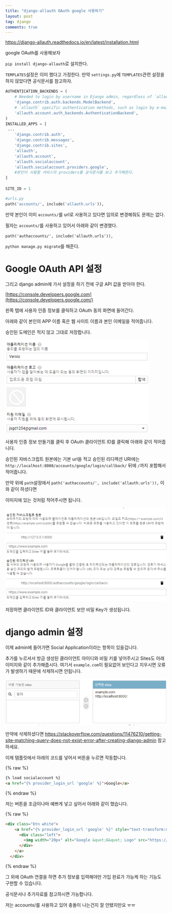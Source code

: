 ```yaml
---
title: "django-allauth OAuth google 사용하기"
layout: post
tag: django
comments: true
---
```


<https://django-allauth.readthedocs.io/en/latest/installation.html>

google OAuth를 사용해보자

`pip install django-allauth`로 설치한다.

`TEMPLATES`설정은 이미 했다고 가정한다. 만약 `settings.py`에 `TEMPLATES`관련 설정을 하지 않았다면 공식문서를 참고하자.

```python
AUTHENTICATION_BACKENDS = (
    # Needed to login by username in Django admin, regardless of `allauth`
    'django.contrib.auth.backends.ModelBackend',
    # `allauth` specific authentication methods, such as login by e-mail
    'allauth.account.auth_backends.AuthenticationBackend',
)
INSTALLED_APPS = [
 ...
    'django.contrib.auth',
    'django.contrib.messages',
    'django.contrib.sites',
    'allauth',
    'allauth.account',
    'allauth.socialaccount',
    'allauth.socialaccount.providers.google',
    #본인이 사용할 서비스의 providers를 공식문서를 보고 추가해준다.
]

SITE_ID = 1
```


```python
#urls.py
path('accounts/', include('allauth.urls')),
```

만약 본인이 이미 `accounts/`를 url로 사용하고 있다면 임의로 변경해줘도 문제는 없다.

필자는 `accounts/`를 사용하고 있어서 아래와 같이 변경했다.

`path('authaccounts/', include('allauth.urls')),`

`python manage.py migrate`를 해준다.


# Google OAuth API 설정

그리고 django admin에 가서 설정을 하기 전에 구글 API 값을 받아야 한다.

[https://console.developers.google.com](https://console.developers.google.com/)

왼쪽 탭에 사용자 인증 정보를 클릭하고 OAuth 동의 화면에 들어간다.

아래와 같이 본인의 APP 이름 혹은 웹 사이트 이름과 본인 이메일을 적어줍니다.

승인된 도메인은 적지 않고 그대로 저장합니다.

<img src="/images/oauth.png">



사용자 인증 정보 만들기를 클릭 후 OAuth 클라이언트 ID를 클릭해 아래와 같이 적어줍니다.

승인된 자바스크립트 원본에는 기본 url을 적고 승인된 리디렉션 URI에는 `http://localhost:8000/accounts/google/login/callback/` 뒤에 `/`까지 포함해서 적어줍니다.

만약 위에 `path`설정에서 `path('authaccounts/', include('allauth.urls')),` 이와 같이 하셨다면

이미지에 있는 것처럼 적어주시면 됩니다.

<img src="/images/oauth2.png">

저장하면 클라이언트 ID와 클라이언트 보안 비밀 Key가 생성됩니다.


# django admin 설정

이제 admin에 들어가면 Social Application이라는 항목이 있을겁니다.

추가를 누르셔서 방금 생성된 클라이언트 아이디와 비밀 키를 넣어주시고 Sites도 아래 이미지와 같이 추가해줍시다. 여기서 `example.com`이 필요없어 보인다고 지우시면 오류가 발생하기 때문에 삭제하시면 안됩니다.

<img src="/images/oauth3.PNG">

만약에 삭제하셨다면 <https://stackoverflow.com/questions/11476210/getting-site-matching-query-does-not-exist-error-after-creating-django-admin> 참고하세요.

이제 템플릿에서 아래의 코드를 넣어서 버튼을 누르면 작동합니다.

{% raw %}

```html
{% load socialaccount %}
<a href="{% provider_login_url 'google' %}">Google</a>
```
{% endraw %}

저는 버튼을 조금이나마 예쁘게 넣고 싶어서 아래와 같이 했습니다.

{% raw %}
```html
<div class="btn white">
    <a href="{% provider_login_url 'google' %}" style="text-transform:none">
      <div class="left">
        <img width="20px" alt="Google &quot;G&quot; Logo" src="https://upload.wikimedia.org/wikipedia/commons/thumb/5/53/Google_%22G%22_Logo.svg/512px-Google_%22G%22_Logo.svg.png"/>
      </div>   
    </a>
  </div>
```
{% endraw %}


그 외에 OAuth 연결을 하면 추가 정보를 입력해야만 가입 완료가 가능케 하는 기능도 구현할 수 있습니다.

공식문서나 추가자료를 참고하시면 가능합니다.

저는 accounts/를 사용하고 있어 충돌이 나는건지 잘 안됐지만요 ㅠㅠ
